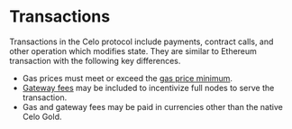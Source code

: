 # Transactions

Transactions in the Celo protocol include payments, contract calls, and other operation which modifies state. They are similar to Ethereum transaction with the following key differences.

* Gas prices must meet or exceed the [gas price minimum](gas-pricing.md).
* [Gateway fees](full-node-incentives.md) may be included to incentivize full nodes to serve the transaction.
* Gas and gateway fees may be paid in currencies other than the native Celo Gold.

